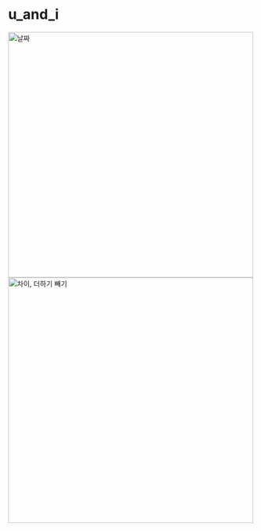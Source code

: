 # u_and_i

<img width="500" alt="날짜" src="https://github.com/leejihyeon240/FlutterStudy/assets/59243729/b73637ac-c569-43cd-9ba6-8d1b8f15dda6">
<img width="500" alt="차이, 더하기 빼기" src="https://github.com/leejihyeon240/FlutterStudy/assets/59243729/a166f546-cbbe-452d-ab31-b66cb8c6b9ef">

